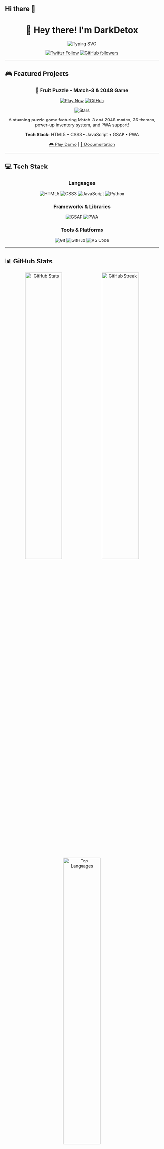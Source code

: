 ## Hi there 👋
<div align="center">

# 👋 Hey there! I'm DarkDetox

<img src="https://readme-typing-svg.demolab.com?font=Fira+Code&size=28&duration=3000&pause=1000&color=FF6B6B&center=true&vCenter=true&width=600&lines=Game+Developer+%F0%9F%8E%AE;Web+Developer+%F0%9F%92%BB;BOT+Developer+%F0%9F%9A%80;Open+Source+Enthusiast+%E2%AD%90;Always+Learning+%F0%9F%9A%80" alt="Typing SVG" />

<br>

[![Twitter Follow](https://img.shields.io/twitter/follow/TheDevilxyz?style=social)](https://twitter.com/TheDevilxyz)
[![GitHub followers](https://img.shields.io/github/followers/DarkDetox?style=social)](https://github.com/DarkDetox)

</div>

---

## 🎮 Featured Projects

<div align="center">

### 🍎 Fruit Puzzle - Match-3 & 2048 Game

[![Play Now](https://img.shields.io/badge/🎮_PLAY_NOW-4CAF50?style=for-the-badge&labelColor=000000)](https://darkdetox.github.io/FruitPuzzle/)
[![GitHub](https://img.shields.io/badge/View_Code-181717?style=for-the-badge&logo=github&logoColor=white)](https://github.com/DarkDetox/FruitPuzzle)

<img src="https://img.shields.io/github/stars/DarkDetox/FruitPuzzle?style=social" alt="Stars">

A stunning puzzle game featuring Match-3 and 2048 modes, 36 themes, power-up inventory system, and PWA support!

**Tech Stack:** HTML5 • CSS3 • JavaScript • GSAP • PWA

[🎮 Play Demo](https://darkdetox.github.io/FruitPuzzle/) | [📖 Documentation](https://github.com/DarkDetox/FruitPuzzle#readme)

</div>

---

## 💻 Tech Stack

<div align="center">

### Languages
![HTML5](https://img.shields.io/badge/HTML5-E34F26?style=for-the-badge&logo=html5&logoColor=white)
![CSS3](https://img.shields.io/badge/CSS3-1572B6?style=for-the-badge&logo=css3&logoColor=white)
![JavaScript](https://img.shields.io/badge/JavaScript-F7DF1E?style=for-the-badge&logo=javascript&logoColor=black)
![Python](https://img.shields.io/badge/Python-3776AB?style=for-the-badge&logo=python&logoColor=white)

### Frameworks & Libraries
![GSAP](https://img.shields.io/badge/GSAP-88CE02?style=for-the-badge&logo=greensock&logoColor=white)
![PWA](https://img.shields.io/badge/PWA-5A0FC8?style=for-the-badge&logo=pwa&logoColor=white)

### Tools & Platforms
![Git](https://img.shields.io/badge/Git-F05032?style=for-the-badge&logo=git&logoColor=white)
![GitHub](https://img.shields.io/badge/GitHub-181717?style=for-the-badge&logo=github&logoColor=white)
![VS Code](https://img.shields.io/badge/VS_Code-007ACC?style=for-the-badge&logo=visualstudiocode&logoColor=white)

</div>

---

## 📊 GitHub Stats

<div align="center">

<img width="49%" src="https://github-readme-stats.vercel.app/api?username=DarkDetox&show_icons=true&theme=radical&hide_border=true&bg_color=0D1117&title_color=FF6B6B&icon_color=FF6B6B&text_color=FFFFFF" alt="GitHub Stats">

<img width="49%" src="https://github-readme-streak-stats.herokuapp.com?user=DarkDetox&theme=radical&hide_border=true&background=0D1117&ring=FF6B6B&fire=FF6B6B&currStreakLabel=FF6B6B" alt="GitHub Streak">

<img width="49%" src="https://github-readme-stats.vercel.app/api/top-langs/?username=DarkDetox&layout=compact&theme=radical&hide_border=true&bg_color=0D1117&title_color=FF6B6B&text_color=FFFFFF" alt="Top Languages">

</div>

---

## 🏆 GitHub Trophies

<div align="center">

[![Trophy](https://github-profile-trophy.vercel.app/?username=DarkDetox&theme=radical&no-frame=true&no-bg=true&row=1&column=7)](https://github.com/ryo-ma/github-profile-trophy)

</div>

---

## 🎯 Current Focus

- 🎮 Building interactive web games
- 🚀 Learning advanced JavaScript & PWA development
- 💡 Contributing to open-source projects
- 🌟 Creating beautiful UI/UX experiences

---

## 📫 Connect With Me

<div align="center">

<table>
<tr>
<td align="center" width="200">
<a href="https://github.com/DarkDetox">
<img src="https://img.shields.io/badge/GitHub-181717?style=for-the-badge&logo=github&logoColor=white" alt="GitHub">
</a>
<br>
<b>DarkDetox</b>
</td>
<td align="center" width="200">
<a href="https://twitter.com/TheDevilxyz">
<img src="https://img.shields.io/badge/Twitter-1DA1F2?style=for-the-badge&logo=twitter&logoColor=white" alt="Twitter">
</a>
<br>
<b>@TheDevilxyz</b>
</td>
<td align="center" width="200">
<a href="https://t.me/DarkDexo">
<img src="https://img.shields.io/badge/Telegram-26A5E4?style=for-the-badge&logo=telegram&logoColor=white" alt="Telegram">
</a>
<br>
<b>@DarkDexo</b>
</td>
</tr>
<tr>
<td align="center" width="200">
<a href="mailto:darkdetox05@gmail.com">
<img src="https://img.shields.io/badge/Email-EA4335?style=for-the-badge&logo=gmail&logoColor=white" alt="Email">
</a>
<br>
<b>darkdetox05@gmail.com</b>
</td>
<td align="center" width="200">
<a href="https://discord.com/users/darkdexo">
<img src="https://img.shields.io/badge/Discord-5865F2?style=for-the-badge&logo=discord&logoColor=white" alt="Discord">
</a>
<br>
<b>darkdexo</b>
</td>
<td align="center" width="200">
<a href="https://darkdetox.github.io/fruitpuzzle/">
<img src="https://img.shields.io/badge/Portfolio-FF6B6B?style=for-the-badge&logo=googlechrome&logoColor=white" alt="Portfolio">
</a>
<br>
<b>My Projects</b>
</td>
</tr>
</table>

### 💬 Feel free to reach out!

[![GitHub](https://img.shields.io/badge/GitHub-DarkDetox-181717?style=flat-square&logo=github)](https://github.com/DarkDetox)
[![Twitter](https://img.shields.io/badge/Twitter-@TheDevilxyz-1DA1F2?style=flat-square&logo=twitter)](https://twitter.com/TheDevilxyz)
[![Telegram](https://img.shields.io/badge/Telegram-@DarkDexo-26A5E4?style=flat-square&logo=telegram)](https://t.me/DarkDexo)
[![Discord](https://img.shields.io/badge/Discord-darkdexo-5865F2?style=flat-square&logo=discord)](https://discord.com/users/darkdexo)
[![Email](https://img.shields.io/badge/Email-darkdetox05@gmail.com-EA4335?style=flat-square&logo=gmail)](mailto:darkdetox05@gmail.com)

</div>

---

## 💡 Fun Facts

- 🎮 I love creating puzzle games
- 🌈 Obsessed with beautiful gradients and glassmorphism
- ⚡ 36 themes in one project? Challenge accepted!
- 🎯 Always looking for the next coding challenge
- 💻 Available for collaboration on interesting projects

---

## 📈 Activity Graph

<div align="center">

[![DarkDetox's github activity graph](https://github-readme-activity-graph.vercel.app/graph?username=DarkDetox&theme=react-dark&hide_border=true&bg_color=0D1117&color=FF6B6B&line=FF6B6B&point=FFFFFF)](https://github.com/ashutosh00710/github-readme-activity-graph)

</div>

---

<div align="center">

### 🎮 Featured Game: Fruit Puzzle

<a href="https://darkdetox.github.io/fruitpuzzle/">
  <img src="https://img.shields.io/badge/PLAY_NOW-FF6B6B?style=for-the-badge&labelColor=000000" alt="Play Now" height="50">
</a>

<br><br>

**Thanks for visiting!** ⭐

<img src="https://komarev.com/ghpvc/?username=DarkDetox&color=FF6B6B&style=for-the-badge" alt="Profile Views">

</div>
